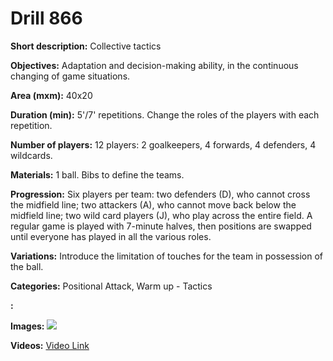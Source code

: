 # Drill 866

**Short description:**
Collective tactics

**Objectives:**
Adaptation and decision-making ability, in the continuous changing of game situations.

**Area (mxm):**
40x20

**Duration (min):**
5'/7' repetitions. Change the roles of the players with each repetition.

**Number of players:**
12 players: 2 goalkeepers, 4 forwards, 4 defenders, 4 wildcards.

**Materials:**
1 ball. Bibs to define the teams.

**Progression:**
Six players per team: two defenders (D), who cannot cross the midfield line; two attackers (A), who cannot move back below the midfield line; two wild card players (J), who play across the entire field. A regular game is played with 7-minute halves, then positions are swapped until everyone has played in all the various roles.

**Variations:**
Introduce the limitation of touches for the team in possession of the ball.

**Categories:**
Positional Attack, Warm up - Tactics

**:**


**Images:**
![](https://www.coachingfutsal.com/\images\ff9d6e14b94b73dafb42ea02d186515466eb5bc291ba77afd10a589119622222cb2756801737dcde297c1bd02a281356b72fa249a515e4e9b20f554f0ecd28c1506409ca07f9b.jpg)

**Videos:**
[Video Link](https://www.youtube.com/embed/vr6QvF9Fgmc)

